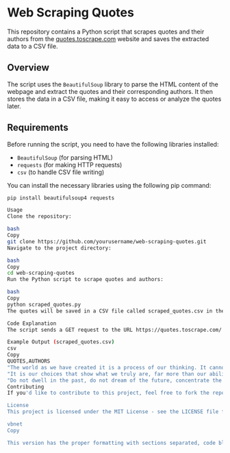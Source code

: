 # Web Scraping Quotes

This repository contains a Python script that scrapes quotes and their authors from the [quotes.toscrape.com](https://quotes.toscrape.com/) website and saves the extracted data to a CSV file.

## Overview

The script uses the `BeautifulSoup` library to parse the HTML content of the webpage and extract the quotes and their corresponding authors. It then stores the data in a CSV file, making it easy to access or analyze the quotes later.

## Requirements

Before running the script, you need to have the following libraries installed:

- `BeautifulSoup` (for parsing HTML)
- `requests` (for making HTTP requests)
- `csv` (to handle CSV file writing)

You can install the necessary libraries using the following pip command:

```bash
pip install beautifulsoup4 requests

Usage
Clone the repository:

bash
Copy
git clone https://github.com/yourusername/web-scraping-quotes.git
Navigate to the project directory:

bash
Copy
cd web-scraping-quotes
Run the Python script to scrape quotes and authors:

bash
Copy
python scraped_quotes.py
The quotes will be saved in a CSV file called scraped_quotes.csv in the same directory.

Code Explanation
The script sends a GET request to the URL https://quotes.toscrape.com/ using the requests library. It then uses BeautifulSoup to parse the HTML of the page and find all quotes (inside <span class="text">) and their authors (inside <small class="author">). The quotes and authors are written to a CSV file named scraped_quotes.csv.

Example Output (scraped_quotes.csv)
csv
Copy
QUOTES,AUTHORS
"The world as we have created it is a process of our thinking. It cannot be changed without changing our thinking.",Albert Einstein
"It is our choices that show what we truly are, far more than our abilities.",J.K. Rowling
"Do not dwell in the past, do not dream of the future, concentrate the mind on the present moment.",Buddha
Contributing
If you'd like to contribute to this project, feel free to fork the repository, create a branch, and submit a pull request.

License
This project is licensed under the MIT License - see the LICENSE file for details.

vbnet
Copy

This version has the proper formatting with sections separated, code blocks, and bullet points for readability. Let me know if you need anything else!
